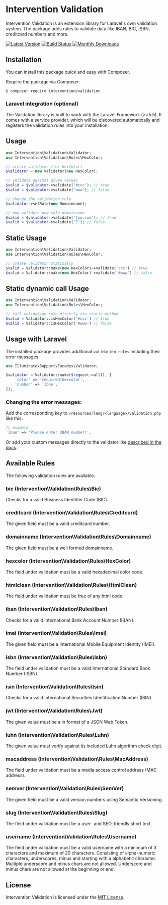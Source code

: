 # Intervention Validation

Intervention Validation is an extension library for Laravel's own validation system. The package adds rules to validate data like IBAN, BIC, ISBN, creditcard numbers and more.

[![Latest Version](https://img.shields.io/packagist/v/intervention/validation.svg)](https://packagist.org/packages/intervention/validation)
[![Build Status](https://travis-ci.org/Intervention/validation.png?branch=master)](https://travis-ci.org/Intervention/validation)
[![Monthly Downloads](https://img.shields.io/packagist/dm/intervention/validation.svg)](https://packagist.org/packages/intervention/validation/stats)

## Installation

You can install this package quick and easy with Composer.

Require the package via Composer:

    $ composer require intervention/validation

### Laravel integration (optional)

The Validation library is built to work with the Laravel Framework (>=5.5). It comes with a service provider, which will be discovered automatically and registers the validation rules into your installation.

## Usage

```php
use Intervention\Validation\Validator;
use Intervention\Validation\Rules\HexColor;

// create validator (for HexColor)
$validator = new Validator(new HexColor);

// validate against given values
$valid = $validator->validate('#ccc'); // true
$valid = $validator->validate('www'); // false

// change the validation rule
$validator->setRule(new Domainname);

// now validate new rule domainname
$valid = $validator->validate('foo.com'); // true
$valid = $validator->validate('?'); // false
```

## Static Usage

```php
use Intervention\Validation\Validator;
use Intervention\Validation\Rules\HexColor;

// create validator statically
$valid = Validator::make(new HexColor)->validate('ccc') // true
$valid = Validator::make(new HexColor)->validate('#www') // false
```

## Static dynamic call Usage

```php
use Intervention\Validation\Validator;
use Intervention\Validation\Rules\HexColor;

// call validation rule directly via static method
$valid = Validator::isHexColor('#ccc') // true
$valid = Validator::isHexColor('#www') // false
```

## Usage with Laravel

The installed package provides additional `validation rules` including their error messages.

```php
use Illuminate\Support\Facades\Validator;

$validator = Validator::make($request->all(), [
    'color' => 'required|hexcolor',
    'number' => 'iban',
]);
```

### Changing the error messages:

Add the corresponding key to `/resources/lang/<language>/validation.php` like this:

```php
// example
'iban' => 'Please enter IBAN number!',
```

Or add your custom messages directly to the validator like [described in the docs](https://laravel.com/docs/6.x/validation#custom-error-messages).

## Available Rules

The following validation rules are available.

### bic (Intervention\Validation\Rules\Bic)

Checks for a valid Business Identifier Code (BIC).

### creditcard (Intervention\Validation\Rules\Creditcard)

The given field must be a valid creditcard number.

### domainname (Intervention\Validation\Rules\Domainname)

The given field must be a well formed domainname.

### hexcolor (Intervention\Validation\Rules\HexColor)

The field under validation must be a valid hexadecimal color code.

### htmlclean (Intervention\Validation\Rules\HtmlClean)

The field under validation must be free of any html code.

### iban (Intervention\Validation\Rules\Iban)

Checks for a valid International Bank Account Number (IBAN).

### imei (Intervention\Validation\Rules\Imei)

The given field must be a International Mobile Equipment Identity (IMEI).

### isbn (Intervention\Validation\Rules\Isbn)

The field under validation must be a valid International Standard Book Number (ISBN).

### isin (Intervention\Validation\Rules\Isin)

Checks for a valid International Securities Identification Number (ISIN).

### jwt (Intervention\Validation\Rules\Jwt)

The given value must be a in format of a JSON Web Token.

### luhn (Intervention\Validation\Rules\Luhn)

The given value must verify against its included Luhn algorithm check digit.

### macaddress (Intervention\Validation\Rules\MacAddress)

The field under validation must be a media access control address (MAC address).

### semver (Intervention\Validation\Rules\SemVer)

The given field must be a valid version numbers using Semantic Versioning.

### slug (Intervention\Validation\Rules\Slug)

The field under validation must be a user- and SEO-friendly short text.

### username (Intervention\Validation\Rules\Username)

The field under validation must be a valid username with a minimum of 3 characters and maximum of 20 characters. Consisting of alpha-numeric characters, underscores, minus and starting with a alphabetic character. Multiple underscore and minus chars are not allowed. Underscore and minus chars are not allowed at the beginning or end.


## License

Intervention Validation is licensed under the [MIT License](http://opensource.org/licenses/MIT).
